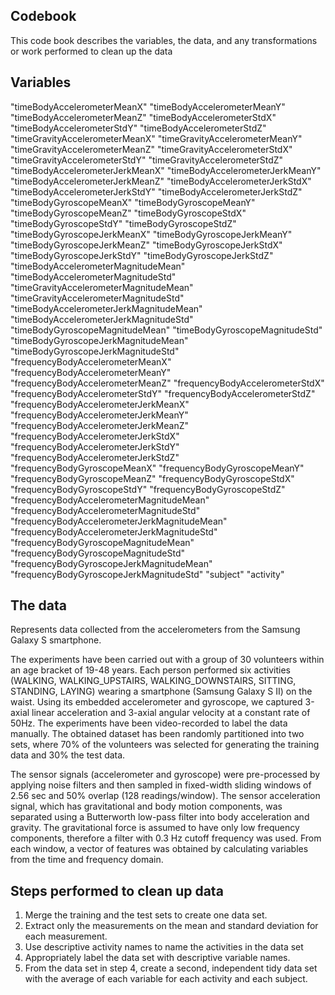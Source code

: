 ## Codebook
This code book describes the variables, the data, and any transformations or work performed to clean up the data

## Variables
"timeBodyAccelerometerMeanX"
"timeBodyAccelerometerMeanY"
"timeBodyAccelerometerMeanZ"
"timeBodyAccelerometerStdX"
"timeBodyAccelerometerStdY"
"timeBodyAccelerometerStdZ"
"timeGravityAccelerometerMeanX"
"timeGravityAccelerometerMeanY"
"timeGravityAccelerometerMeanZ"
"timeGravityAccelerometerStdX"
"timeGravityAccelerometerStdY"
"timeGravityAccelerometerStdZ"
"timeBodyAccelerometerJerkMeanX"
"timeBodyAccelerometerJerkMeanY"
"timeBodyAccelerometerJerkMeanZ"
"timeBodyAccelerometerJerkStdX"
"timeBodyAccelerometerJerkStdY"
"timeBodyAccelerometerJerkStdZ"
"timeBodyGyroscopeMeanX"
"timeBodyGyroscopeMeanY"
"timeBodyGyroscopeMeanZ"
"timeBodyGyroscopeStdX"
"timeBodyGyroscopeStdY"
"timeBodyGyroscopeStdZ"
"timeBodyGyroscopeJerkMeanX"
"timeBodyGyroscopeJerkMeanY"
"timeBodyGyroscopeJerkMeanZ"
"timeBodyGyroscopeJerkStdX"
"timeBodyGyroscopeJerkStdY"
"timeBodyGyroscopeJerkStdZ"
"timeBodyAccelerometerMagnitudeMean"
"timeBodyAccelerometerMagnitudeStd"
"timeGravityAccelerometerMagnitudeMean"
"timeGravityAccelerometerMagnitudeStd"
"timeBodyAccelerometerJerkMagnitudeMean"
"timeBodyAccelerometerJerkMagnitudeStd"
"timeBodyGyroscopeMagnitudeMean"
"timeBodyGyroscopeMagnitudeStd"
"timeBodyGyroscopeJerkMagnitudeMean"
"timeBodyGyroscopeJerkMagnitudeStd"
"frequencyBodyAccelerometerMeanX"
"frequencyBodyAccelerometerMeanY"
"frequencyBodyAccelerometerMeanZ"
"frequencyBodyAccelerometerStdX"
"frequencyBodyAccelerometerStdY"
"frequencyBodyAccelerometerStdZ"
"frequencyBodyAccelerometerJerkMeanX"
"frequencyBodyAccelerometerJerkMeanY"
"frequencyBodyAccelerometerJerkMeanZ"
"frequencyBodyAccelerometerJerkStdX"
"frequencyBodyAccelerometerJerkStdY"
"frequencyBodyAccelerometerJerkStdZ"
"frequencyBodyGyroscopeMeanX"
"frequencyBodyGyroscopeMeanY"
"frequencyBodyGyroscopeMeanZ"
"frequencyBodyGyroscopeStdX"
"frequencyBodyGyroscopeStdY"
"frequencyBodyGyroscopeStdZ"
"frequencyBodyAccelerometerMagnitudeMean"
"frequencyBodyAccelerometerMagnitudeStd"
"frequencyBodyAccelerometerJerkMagnitudeMean"
"frequencyBodyAccelerometerJerkMagnitudeStd"
"frequencyBodyGyroscopeMagnitudeMean"
"frequencyBodyGyroscopeMagnitudeStd"
"frequencyBodyGyroscopeJerkMagnitudeMean"
"frequencyBodyGyroscopeJerkMagnitudeStd"
"subject"
"activity"

## The data
Represents data collected from the accelerometers from the Samsung Galaxy S smartphone.

The experiments have been carried out with a group of 30 volunteers within an age bracket of 19-48 years. Each person performed six activities (WALKING, WALKING_UPSTAIRS, WALKING_DOWNSTAIRS, SITTING, STANDING, LAYING) wearing a smartphone (Samsung Galaxy S II) on the waist. Using its embedded accelerometer and gyroscope, we captured 3-axial linear acceleration and 3-axial angular velocity at a constant rate of 50Hz. The experiments have been video-recorded to label the data manually. The obtained dataset has been randomly partitioned into two sets, where 70% of the volunteers was selected for generating the training data and 30% the test data. 

The sensor signals (accelerometer and gyroscope) were pre-processed by applying noise filters and then sampled in fixed-width sliding windows of 2.56 sec and 50% overlap (128 readings/window). The sensor acceleration signal, which has gravitational and body motion components, was separated using a Butterworth low-pass filter into body acceleration and gravity. The gravitational force is assumed to have only low frequency components, therefore a filter with 0.3 Hz cutoff frequency was used. From each window, a vector of features was obtained by calculating variables from the time and frequency domain.

## Steps performed to clean up data
1. Merge the training and the test sets to create one data set.
2. Extract only the measurements on the mean and standard deviation for each measurement.
3. Use descriptive activity names to name the activities in the data set
4. Appropriately label the data set with descriptive variable names.
5. From the data set in step 4, create a second, independent tidy data set with the average of each variable for each activity and each subject.
